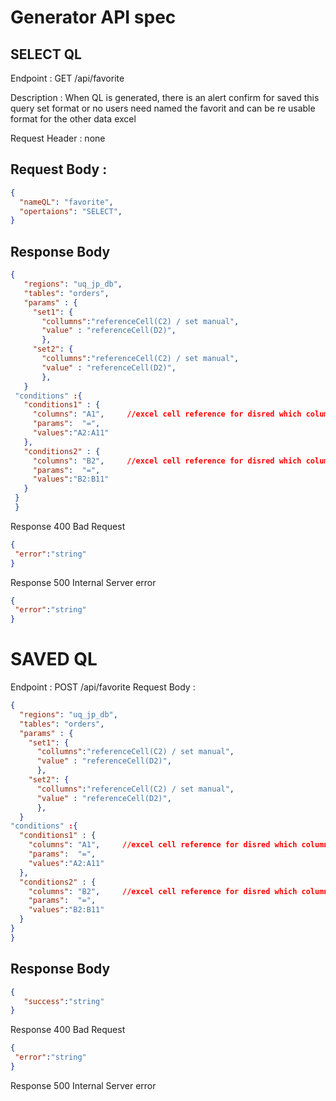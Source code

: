 # Generator API spec
## SELECT QL
Endpoint : GET /api/favorite

Description : When QL is generated, there is an alert confirm for saved this query set format or no 
users need named the favorit and can be re usable format for the other data excel

Request Header : none

## Request Body :

```json
{ 
  "nameQL": "favorite",
  "opertaions": "SELECT",
}
```
## Response Body 
 ```json
 {
    "regions": "uq_jp_db",
    "tables": "orders",
    "params" : {
      "set1": {
        "collumns":"referenceCell(C2) / set manual",
        "value" : "referenceCell(D2)",
        },
      "set2": {
        "collumns":"referenceCell(C2) / set manual",
        "value" : "referenceCell(D2)",
        },
    }
  "conditions" :{
    "conditions1" : {
      "columns": "A1",     //excel cell reference for disred which column want to SELECT for WHERE conditons
      "params":  "=",
      "values":"A2:A11"
    },
    "conditions2" : {
      "columns": "B2",     //excel cell reference for disred which column want to SELECT for WHERE need additional conditions
      "params":  "=",
      "values":"B2:B11"
    }
  }
  }
 ```
 Response 400 Bad Request
 ```json
 {
  "error":"string"
 }
 ```
Response 500 Internal Server error
 ```json
 {
  "error":"string"
 }
 ```

# SAVED QL
Endpoint : POST /api/favorite
Request Body :


  ```json
 {
    "regions": "uq_jp_db",
    "tables": "orders",
    "params" : {
      "set1": {
        "collumns":"referenceCell(C2) / set manual",
        "value" : "referenceCell(D2)",
        },
      "set2": {
        "collumns":"referenceCell(C2) / set manual",
        "value" : "referenceCell(D2)",
        },
    }
  "conditions" :{
    "conditions1" : {
      "columns": "A1",     //excel cell reference for disred which column want to SELECT for WHERE conditons
      "params":  "=",
      "values":"A2:A11"
    },
    "conditions2" : {
      "columns": "B2",     //excel cell reference for disred which column want to SELECT for WHERE need additional conditions
      "params":  "=",
      "values":"B2:B11"
    }
  }
}
 ```

## Response Body 
 ```json
{
    "success":"string"    
}
 ```
 Response 400 Bad Request
 ```json
 {
  "error":"string"
 }
 ```
Response 500 Internal Server error
 ```json